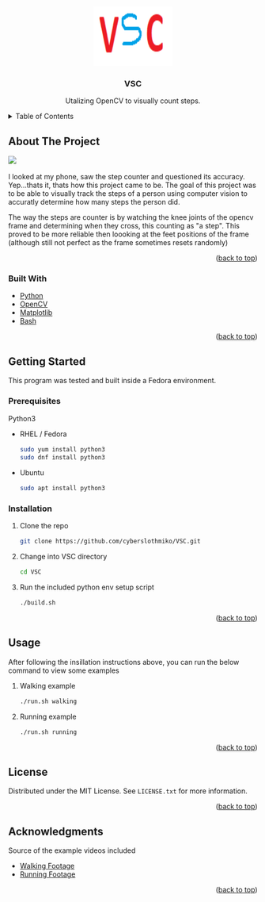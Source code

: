 <div id="top"></div>

<!-- PROJECT LOGO -->
<br />
<div align="center">
  <a href="https://github.com/cyberslothmiko/VSC">
    <img src="images/logo.png" alt="Logo" width="160" height="120">
  </a>

<h3 align="center">VSC</h3>

  <p align="center">
    Utalizing OpenCV to visually count steps.
  </p>
</div>



<!-- TABLE OF CONTENTS -->
<details>
  <summary>Table of Contents</summary>
  <ol>
    <li>
      <a href="#about-the-project">About The Project</a>
      <ul>
        <li><a href="#built-with">Built With</a></li>
      </ul>
    </li>
    <li>
      <a href="#getting-started">Getting Started</a>
      <ul>
        <li><a href="#prerequisites">Prerequisites</a></li>
        <li><a href="#installation">Installation</a></li>
      </ul>
    </li>
    <li><a href="#usage">Usage</a></li>
    <li><a href="#license">License</a></li>
    <li><a href="#acknowledgments">Acknowledgments</a></li>
  </ol>
</details>



<!-- ABOUT THE PROJECT -->
## About The Project

![](images/Example.gif)

I looked at my phone, saw the step counter and questioned its accuracy. Yep...thats it, thats how this project came to be. The goal of this project was to be able to visually track the steps of a person using computer vision to accuratly determine how many steps the person did.

The way the steps are counter is by watching the knee joints of the opencv frame and determining when they cross, this counting as "a step". This proved to be more reliable then loooking at the feet positions of the frame (although still not perfect as the frame sometimes resets randomly)

<p align="right">(<a href="#top">back to top</a>)</p>



### Built With

* [Python](https://www.python.org/)
* [OpenCV](https://opencv.org/)
* [Matplotlib](https://matplotlib.org/)
* [Bash](https://www.gnu.org/software/bash/)

<p align="right">(<a href="#top">back to top</a>)</p>



<!-- GETTING STARTED -->
## Getting Started

This program was tested and built inside a Fedora environment.
### Prerequisites
Python3
* RHEL / Fedora
  ```sh
  sudo yum install python3
  sudo dnf install python3
  ```
* Ubuntu
  ```sh
  sudo apt install python3
  ```

### Installation

1. Clone the repo
   ```sh
   git clone https://github.com/cyberslothmiko/VSC.git
   ```
2. Change into VSC directory
   ```sh
   cd VSC
   ```
3. Run the included python env setup script
   ```sh
   ./build.sh
   ```

<p align="right">(<a href="#top">back to top</a>)</p>



<!-- USAGE EXAMPLES -->
## Usage

After following the insillation instructions above, you can run the below command to view some examples

1. Walking example
   ```sh
   ./run.sh walking
   ```
2. Running example
   ```sh
   ./run.sh running
   ```

<p align="right">(<a href="#top">back to top</a>)</p>



<!-- LICENSE -->
## License

Distributed under the MIT License. See `LICENSE.txt` for more information.

<p align="right">(<a href="#top">back to top</a>)</p>



<!-- ACKNOWLEDGMENTS -->
## Acknowledgments

Source of the example videos included
* [Walking Footage](https://www.youtube.com/watch?v=tBNqEwcvYjU)
* [Running Footage](https://www.youtube.com/watch?v=yzc-qsGEoB0)

<p align="right">(<a href="#top">back to top</a>)</p>
